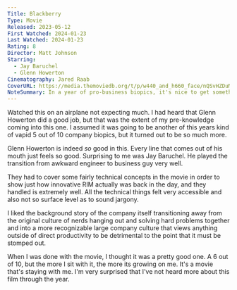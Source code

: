 ```yaml
---
Title: Blackberry
Type: Movie
Released: 2023-05-12
First Watched: 2024-01-23
Last Watched: 2024-01-23
Rating: 8
Director: Matt Johnson
Starring:
  - Jay Baruchel
  - Glenn Howerton
Cinematography: Jared Raab
CoverURL: https://media.themoviedb.org/t/p/w440_and_h660_face/nQSvHZDuMlrZdm7ooMo8gb4CXhW.jpg
NoteSummary: In a year of pro-business biopics, it's nice to get something that feels more real.
---
```

Watched this on an airplane not expecting much. I had heard that Glenn Howerton did a good job, but that was the extent of my pre-knowledge coming into this one. I assumed it was going to be another of this years kind of vapid 5 out of 10 company biopics, but it turned out to be so much more. 

Glenn Howerton is indeed *so* good in this. Every line that comes out of his mouth just feels so good. Surprising to me was Jay Baruchel. He played the transition from awkward engineer to business guy very well. 

They had to cover some fairly technical concepts in the movie in order to show just how innovative RIM actually was back in the day, and they handled is extremely well. All the technical things felt very accessible and also not so surface level as to sound jargony.  

I liked the background story of the company itself transitioning away from the original culture of nerds hanging out and solving hard problems together and into a more recognizable large company culture that views anything outside of direct productivity to be detrimental to the point that it must be stomped out.

When I was done with the movie, I thought it was a pretty good one. A 6 out of 10, but the more I sit with it, the more its growing on me. It's a movie that's staying with me. I'm very surprised that I've not heard more about this film through the year. 